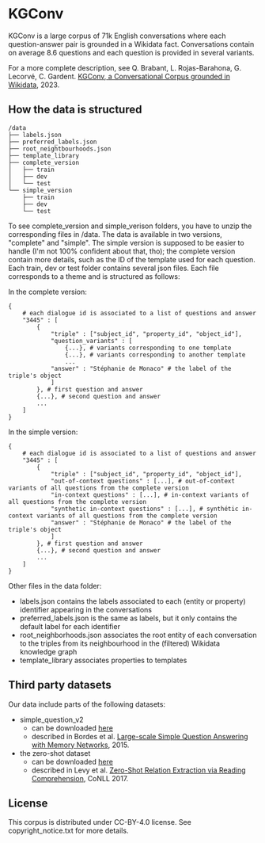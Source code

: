 # KGConv

KGConv is a large corpus of 71k English conversations where each question-answer pair is grounded in a Wikidata fact. Conversations contain on average 8.6 questions and each question is provided in several variants.

For a more complete description, see Q. Brabant, L. Rojas-Barahona, G. Lecorvé, C. Gardent. [KGConv, a Conversational Corpus grounded in Wikidata](https://arxiv.org/abs/2308.15298), 2023.

## How the data is structured


```
/data
├── labels.json
├── preferred_labels.json
├── root_neightbourhoods.json
├── template_library
├── complete_version
│	├── train
│	├── dev
│	└── test
└── simple_version
	├── train
	├── dev
	└── test
```

To see complete_version and simple_verison folders, you have to unzip the corresponding files in /data. The data is available in two versions, "complete" and "simple". The simple version is supposed to be easier to handle (I'm not 100% confident about that, tho); the complete version contain more details, such as the ID of the template used for each question. Each train, dev or test folder contains several json files. Each file corresponds to a theme and is structured as follows:


In the complete version:

```
{
	# each dialogue id is associated to a list of questions and answer
	"3445" : [
		{
			"triple" : ["subject_id", "property_id", "object_id"],
			"question_variants" : [
				{...}, # variants corresponding to one template
				{...}, # variants corresponding to another template
				...
			"answer" : "Stéphanie de Monaco" # the label of the triple's object
			]
		}, # first question and answer
		{...}, # second question and answer
		...
	]
}
```

In the simple version:

```
{
	# each dialogue id is associated to a list of questions and answer
	"3445" : [
		{
			"triple" : ["subject_id", "property_id", "object_id"],
			"out-of-context questions" : [...], # out-of-context variants of all questions from the complete version
			"in-context questions" : [...], # in-context variants of all questions from the complete version
			"synthetic in-context questions" : [...], # synthétic in-context variants of all questions from the complete version
			"answer" : "Stéphanie de Monaco" # the label of the triple's object
			]
		}, # first question and answer
		{...}, # second question and answer
		...
	]
}
```

Other files in the data folder:
* labels.json contains the labels associated to each (entity or property) identifier appearing in the conversations
* preferred_labels.json is the same as labels, but it only contains the default label for each identifier
* root_neighborhoods.json associates the root entity of each conversation to the triples from its neighbourhood in the (filtered) Wikidata knowledge graph
* template_library associates properties to templates



## Third party datasets

Our data include parts of the following datasets:
* simple_question_v2
  * can be downloaded [here](https://huggingface.co/datasets/simple_questions_v2)
  * described in Bordes et al. [Large-scale Simple Question Answering with Memory Networks](https://arxiv.org/abs/1506.02075), 2015.
* the zero-shot dataset
  * can be downloaded [here](http://nlp.cs.washington.edu/zeroshot/)
  * described in Levy et al. [Zero-Shot Relation Extraction via Reading Comprehension](https://aclanthology.org/K17-1034.pdf), CoNLL 2017.



## License

This corpus is distributed under CC-BY-4.0 license. See copyright_notice.txt for more details.
